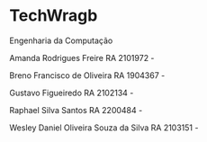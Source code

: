 # TechWragb
Engenharia da Computação

Amanda Rodrigues Freire RA 2101972	-

Breno Francisco de Oliveira	RA 1904367 -

Gustavo Figueiredo RA 2102134 -

Raphael Silva Santos RA 2200484	-

Wesley Daniel Oliveira Souza da Silva RA 2103151 -

